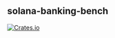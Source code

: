 solana-banking-bench
----------

[![Crates.io](https://img.shields.io/crates/v/solana-banking-bench.svg)](https://crates.io/crates/solana-banking-bench)